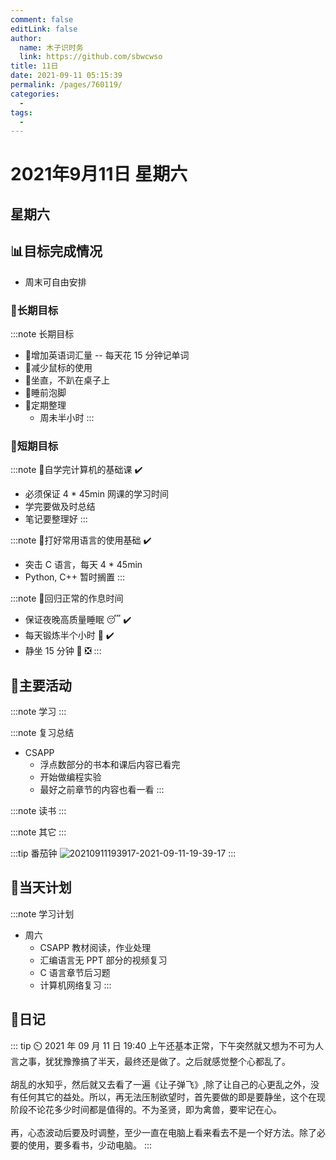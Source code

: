 ```yaml
---
comment: false
editLink: false
author: 
  name: 木子识时务
  link: https://github.com/sbwcwso
title: 11日
date: 2021-09-11 05:15:39
permalink: /pages/760119/
categories: 
  - 
tags: 
  - 
---
```


# 2021年9月11日 星期六

## 星期六

## 📊目标完成情况

* 周末可自由安排

### 🐺长期目标

:::note 长期目标
* 🚢增加英语词汇量 -- 每天花 15 分钟记单词
* 🚢减少鼠标的使用
* 🚢坐直，不趴在桌子上
* 🚢睡前泡脚
* 🚢定期整理
  * 周未半小时
:::

### 🐆短期目标

:::note 🚗自学完计算机的基础课  ✔️
* 必须保证 4 * 45min 网课的学习时间
* 学完要做及时总结
* 笔记要整理好
:::

:::note 🚗打好常用语言的使用基础  ✔️
* 突击 C 语言，每天 4 * 45min
* Python, C++ 暂时搁置
:::

:::note 🚗回归正常的作息时间
* 保证夜晚高质量睡眠 😴  ✔️
* 每天锻炼半个小时 🏃  ✔️
* 静坐 15 分钟 🙏  ❎
:::

## 🏃主要活动

:::note 学习
:::

:::note 复习总结
* CSAPP
  * 浮点数部分的书本和课后内容已看完
  * 开始做编程实验
  * 最好之前章节的内容也看一看
:::

:::note 读书
:::

:::note 其它
:::

:::tip 番茄钟
![20210911193917-2021-09-11-19-39-17](https://cdn.jsdelivr.net/gh/sbwcwso/PicBed@master/20210911193917-2021-09-11-19-39-17.png)
:::

## 📓当天计划

:::note 学习计划
* 周六
  * CSAPP 教材阅读，作业处理
  * 汇编语言无 PPT 部分的视频复习
  * C 语言章节后习题
  * 计算机网络复习
:::

## 🤔日记

::: tip ⏲️ 2021 年 09 月 11 日 19:40
上午还基本正常，下午突然就又想为不可为人言之事，犹犹豫豫搞了半天，最终还是做了。之后就感觉整个心都乱了。
<br><br>
胡乱的水知乎，然后就又去看了一遍《让子弹飞》,除了让自己的心更乱之外，没有任何其它的益处。所以，再无法压制欲望时，首先要做的即是要静坐，这个在现阶段不论花多少时间都是值得的。不为圣贤，即为禽兽，要牢记在心。
<br><br>
再，心态波动后要及时调整，至少一直在电脑上看来看去不是一个好方法。除了必要的使用，要多看书，少动电脑。
:::
